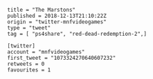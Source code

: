 ```
title = "The Marstons"
published = 2018-12-13T21:10:22Z
origin = "twitter-mnfvideogames"
type = "tweet"
tag = [ "ps4share", "red-dead-redemption-2",]

[twitter]
account = "mnfvideogames"
first_tweet = "1073324270640607232"
retweets = 0
favourites = 1
```

<p class='image'><img src='https://mnf.m17s.net/2018/12/13/DuU2vAlWsAADnT6.jpg' alt=''></p>

